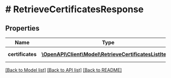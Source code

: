 # # RetrieveCertificatesResponse

## Properties

Name | Type | Description | Notes
------------ | ------------- | ------------- | -------------
**certificates** | [**\OpenAPI\Client\Model\RetrieveCertificatesListItem[]**](RetrieveCertificatesListItem.md) | Pobrane certyfikaty. |

[[Back to Model list]](../../README.md#models) [[Back to API list]](../../README.md#endpoints) [[Back to README]](../../README.md)
